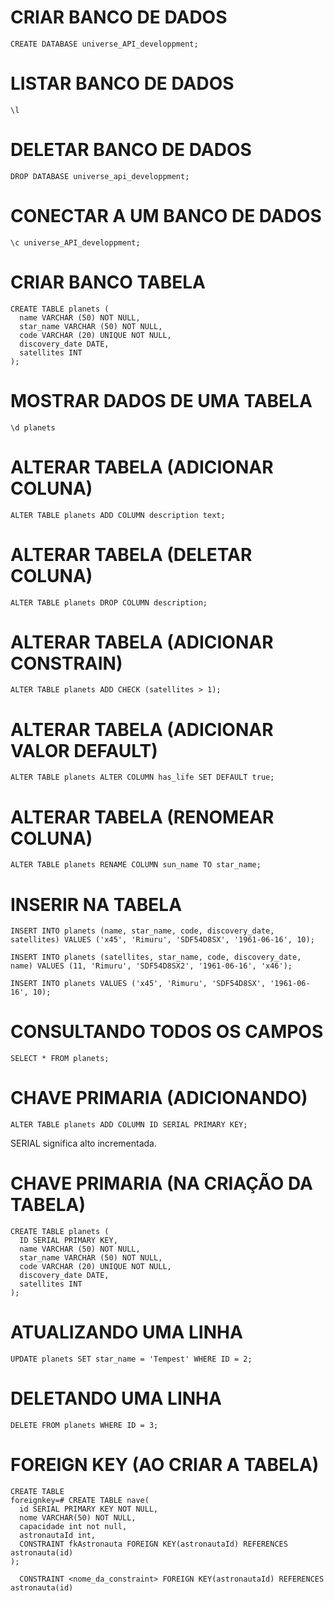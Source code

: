 # CRIAR BANCO DE DADOS

```
CREATE DATABASE universe_API_developpment;
```

# LISTAR BANCO DE DADOS

```
\l
```

# DELETAR BANCO DE DADOS

```
DROP DATABASE universe_api_developpment;
```

# CONECTAR A UM BANCO DE DADOS

```
\c universe_API_developpment;
```

# CRIAR BANCO TABELA

```
CREATE TABLE planets (
  name VARCHAR (50) NOT NULL,
  star_name VARCHAR (50) NOT NULL,
  code VARCHAR (20) UNIQUE NOT NULL,
  discovery_date DATE,
  satellites INT
);

```

# MOSTRAR DADOS DE UMA TABELA

```
\d planets
```

# ALTERAR TABELA (ADICIONAR COLUNA)

```
ALTER TABLE planets ADD COLUMN description text;
```

# ALTERAR TABELA (DELETAR COLUNA)

```
ALTER TABLE planets DROP COLUMN description;
```

# ALTERAR TABELA (ADICIONAR CONSTRAIN)

```
ALTER TABLE planets ADD CHECK (satellites > 1);
```

# ALTERAR TABELA (ADICIONAR VALOR DEFAULT)

```
ALTER TABLE planets ALTER COLUMN has_life SET DEFAULT true;
```

# ALTERAR TABELA (RENOMEAR COLUNA)

```
ALTER TABLE planets RENAME COLUMN sun_name TO star_name;
```

# INSERIR NA TABELA

```
INSERT INTO planets (name, star_name, code, discovery_date, satellites) VALUES ('x45', 'Rimuru', 'SDF54D8SX', '1961-06-16', 10);

INSERT INTO planets (satellites, star_name, code, discovery_date, name) VALUES (11, 'Rimuru', 'SDF54D8SX2', '1961-06-16', 'x46');
```

```
INSERT INTO planets VALUES ('x45', 'Rimuru', 'SDF54D8SX', '1961-06-16', 10);
```

# CONSULTANDO TODOS OS CAMPOS

```
SELECT * FROM planets;
```

# CHAVE PRIMARIA (ADICIONANDO)

```
ALTER TABLE planets ADD COLUMN ID SERIAL PRIMARY KEY;
```

SERIAL significa alto incrementada.

# CHAVE PRIMARIA (NA CRIAÇÃO DA TABELA)

```
CREATE TABLE planets (
  ID SERIAL PRIMARY KEY,
  name VARCHAR (50) NOT NULL,
  star_name VARCHAR (50) NOT NULL,
  code VARCHAR (20) UNIQUE NOT NULL,
  discovery_date DATE,
  satellites INT
);
```

# ATUALIZANDO UMA LINHA

```
UPDATE planets SET star_name = 'Tempest' WHERE ID = 2;
```

# DELETANDO UMA LINHA

```
DELETE FROM planets WHERE ID = 3;
```

# FOREIGN KEY (AO CRIAR A TABELA)

```
CREATE TABLE
foreignkey=# CREATE TABLE nave(
  id SERIAL PRIMARY KEY NOT NULL,
  nome VARCHAR(50) NOT NULL,
  capacidade int not null,
  astronautaId int,
  CONSTRAINT fkAstronauta FOREIGN KEY(astronautaId) REFERENCES astronauta(id)
);
```

```
  CONSTRAINT <nome_da_constraint> FOREIGN KEY(astronautaId) REFERENCES astronauta(id)
```

#

```

```

#

```

```

#

```

```

#

```

```

#

```

```

#

```

```

#

```

```

#

```

```

#

```

```

#

```

```
